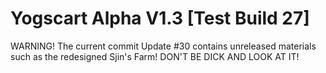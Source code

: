 # Yogscart Alpha V1.3 [Test Build 27]

WARNING! The current commit Update #30 contains unreleased materials such as the redesigned Sjin's Farm! DON'T BE DICK AND LOOK AT IT!
